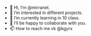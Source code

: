 - 👋 Hi, I’m @mirranet.
- 👀 I’m interested in different projects.
- 🌱 I’m currently learning in 10 class.
- 💞️ I’ll be happy to collaborate with you.
- 📫 How to reach me vk @kgyrx

<!---
mirranet/mirranet is a ✨ special ✨ repository because its `README.md` (this file) appears on your GitHub profile.
You can click the Preview link to take a look at your changes.
--->
